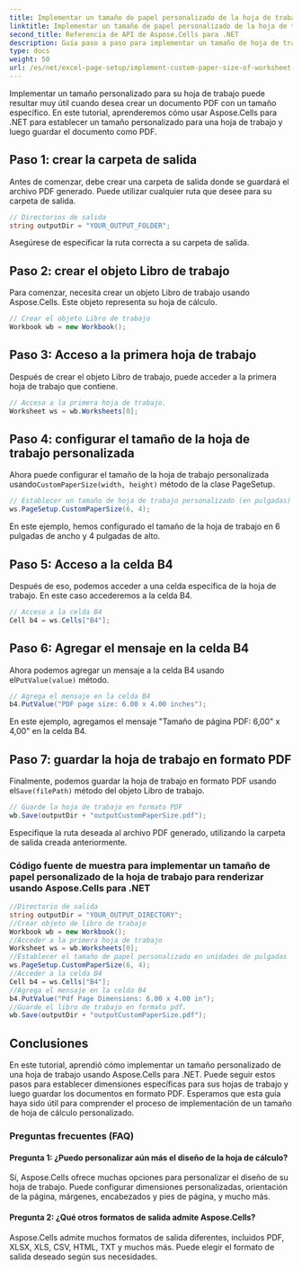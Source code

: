 ```yaml
---
title: Implementar un tamaño de papel personalizado de la hoja de trabajo para renderizado
linktitle: Implementar un tamaño de papel personalizado de la hoja de trabajo para renderizado
second_title: Referencia de API de Aspose.Cells para .NET
description: Guía paso a paso para implementar un tamaño de hoja de trabajo personalizado con Aspose.Cells para .NET. Establezca las dimensiones, agregue un mensaje y guárdelo como PDF.
type: docs
weight: 50
url: /es/net/excel-page-setup/implement-custom-paper-size-of-worksheet-for-rendering/
---
```

Implementar un tamaño personalizado para su hoja de trabajo puede resultar muy útil cuando desea crear un documento PDF con un tamaño específico. En este tutorial, aprenderemos cómo usar Aspose.Cells para .NET para establecer un tamaño personalizado para una hoja de trabajo y luego guardar el documento como PDF.

## Paso 1: crear la carpeta de salida

Antes de comenzar, debe crear una carpeta de salida donde se guardará el archivo PDF generado. Puede utilizar cualquier ruta que desee para su carpeta de salida.

```csharp
// Directorios de salida
string outputDir = "YOUR_OUTPUT_FOLDER";
```

Asegúrese de especificar la ruta correcta a su carpeta de salida.

## Paso 2: crear el objeto Libro de trabajo

Para comenzar, necesita crear un objeto Libro de trabajo usando Aspose.Cells. Este objeto representa su hoja de cálculo.

```csharp
// Crear el objeto Libro de trabajo
Workbook wb = new Workbook();
```

## Paso 3: Acceso a la primera hoja de trabajo

Después de crear el objeto Libro de trabajo, puede acceder a la primera hoja de trabajo que contiene.

```csharp
// Acceso a la primera hoja de trabajo.
Worksheet ws = wb.Worksheets[0];
```

## Paso 4: configurar el tamaño de la hoja de trabajo personalizada

 Ahora puede configurar el tamaño de la hoja de trabajo personalizada usando`CustomPaperSize(width, height)` método de la clase PageSetup.

```csharp
// Establecer un tamaño de hoja de trabajo personalizado (en pulgadas)
ws.PageSetup.CustomPaperSize(6, 4);
```

En este ejemplo, hemos configurado el tamaño de la hoja de trabajo en 6 pulgadas de ancho y 4 pulgadas de alto.

## Paso 5: Acceso a la celda B4

Después de eso, podemos acceder a una celda específica de la hoja de trabajo. En este caso accederemos a la celda B4.

```csharp
// Acceso a la celda B4
Cell b4 = ws.Cells["B4"];
```

## Paso 6: Agregar el mensaje en la celda B4

 Ahora podemos agregar un mensaje a la celda B4 usando el`PutValue(value)` método.

```csharp
// Agrega el mensaje en la celda B4
b4.PutValue("PDF page size: 6.00 x 4.00 inches");
```

En este ejemplo, agregamos el mensaje "Tamaño de página PDF: 6,00" x 4,00" en la celda B4.

## Paso 7: guardar la hoja de trabajo en formato PDF

 Finalmente, podemos guardar la hoja de trabajo en formato PDF usando el`Save(filePath)` método del objeto Libro de trabajo.

```csharp
// Guarde la hoja de trabajo en formato PDF
wb.Save(outputDir + "outputCustomPaperSize.pdf");
```

Especifique la ruta deseada al archivo PDF generado, utilizando la carpeta de salida creada anteriormente.

### Código fuente de muestra para implementar un tamaño de papel personalizado de la hoja de trabajo para renderizar usando Aspose.Cells para .NET 
```csharp
//Directorio de salida
string outputDir = "YOUR_OUTPUT_DIRECTORY";
//Crear objeto de libro de trabajo
Workbook wb = new Workbook();
//Acceder a la primera hoja de trabajo
Worksheet ws = wb.Worksheets[0];
//Establecer el tamaño de papel personalizado en unidades de pulgadas
ws.PageSetup.CustomPaperSize(6, 4);
//Acceder a la celda B4
Cell b4 = ws.Cells["B4"];
//Agrega el mensaje en la celda B4
b4.PutValue("Pdf Page Dimensions: 6.00 x 4.00 in");
//Guarde el libro de trabajo en formato pdf.
wb.Save(outputDir + "outputCustomPaperSize.pdf");
```

## Conclusiones

En este tutorial, aprendió cómo implementar un tamaño personalizado de una hoja de trabajo usando Aspose.Cells para .NET. Puede seguir estos pasos para establecer dimensiones específicas para sus hojas de trabajo y luego guardar los documentos en formato PDF. Esperamos que esta guía haya sido útil para comprender el proceso de implementación de un tamaño de hoja de cálculo personalizado.

### Preguntas frecuentes (FAQ)

#### Pregunta 1: ¿Puedo personalizar aún más el diseño de la hoja de cálculo?

Sí, Aspose.Cells ofrece muchas opciones para personalizar el diseño de su hoja de trabajo. Puede configurar dimensiones personalizadas, orientación de la página, márgenes, encabezados y pies de página, y mucho más.

#### Pregunta 2: ¿Qué otros formatos de salida admite Aspose.Cells?

Aspose.Cells admite muchos formatos de salida diferentes, incluidos PDF, XLSX, XLS, CSV, HTML, TXT y muchos más. Puede elegir el formato de salida deseado según sus necesidades.